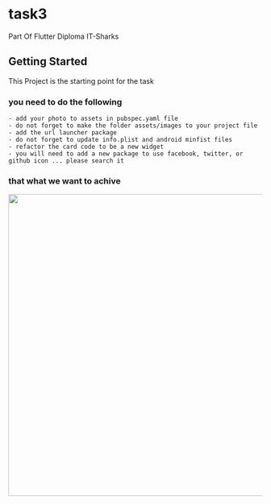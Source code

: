 # task3

Part Of Flutter Diploma IT-Sharks 

## Getting Started
This Project is the starting point for the task 
### you need to do the following 
    - add your photo to assets in pubspec.yaml file 
    - do not forget to make the folder assets/images to your project file 
    - add the url launcher package 
    - do not forget to update info.plist and android minfist files 
    - refactor the card code to be a new widget 
    - you will need to add a new package to use facebook, twitter, or github icon ... please search it 

### that what we want to achive 
<img src="/demos/output.png" height="600">
